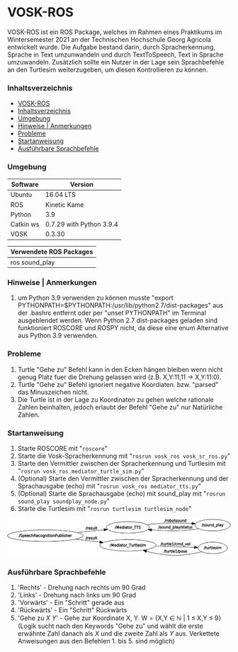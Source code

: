 # VOSK-ROS
VOSK-ROS ist ein ROS Package, welches im Rahmen eines Praktikums im Wintersemester 2021 an der Technischen Hochschule Georg Agricola entwickelt wurde.
Die Aufgabe bestand darin, durch Spracherkennung, Sprache in Text umzunwandeln und durch TextToSpeech, Text in Sprache umzuwandeln.
Zusätzlich sollte ein Nutzer in der Lage sein Sprachbefehle an den Turtlesim weiterzugeben, um diesen Kontrollieren zu können.

### Inhaltsverzeichnis
<!--ts-->
   * [VOSK-ROS](https://github.com/C-Sahin/VOSK-ROS#VOSK-ROS)
   * [Inhaltsverzeichnis](https://github.com/C-Sahin/VOSK-ROS#Inhaltsverzeichnis)
   * [Umgebung](https://github.com/C-Sahin/VOSK-ROS#Umgebung)
   * [Hinweise | Anmerkungen](https://github.com/C-Sahin/VOSK-ROS#hinweise--anmerkungen)
   * [Probleme](https://github.com/C-Sahin/VOSK-ROS#Probleme)
   * [Startanweisung](https://github.com/C-Sahin/VOSK-ROS#Startanweisung)
   * [Ausführbare Sprachbefehle ](https://github.com/C-Sahin/VOSK-ROS#ausf%C3%BChrbare-sprachbefehle)
<!--te-->

### Umgebung
|Software|Version|
|--|--|
|Ubuntu|16.04 LTS|
|ROS|Kinetic Kame|
|Python|3.9|
|Catkin ws|0.7.29 with Python 3.9.4|
|VOSK|0.3.30|

|Verwendete ROS Packages|
|----|
|ros sound_play|


### Hinweise | Anmerkungen
1. um Python 3.9 verwenden zu können musste "export PYTHONPATH=$PYTHONPATH:/usr/lib/python2.7/dist-packages" aus der .bashrc entfernt  oder per "unset PYTHONPATH" im Terminal ausgeblendet werden. Wenn Python 2.7 dist-packages geladen sind funktioniert ROSCORE und ROSPY nicht, da diese eine enum Alternative aus Python 3.9 verwenden.

### Probleme
1. Turtle "Gehe zu" Befehl kann in den Ecken hängen bleiben wenn nicht genug Platz fuer die Drehung gelassen wird  (z.B. X,Y:11,11 -> X,Y:11:0).
2. Turtle "Gehe zu" Befehl ignoriert negative Koordiaten. bzw. "parsed" das Minuszeichen nicht.
3. Die Turtle ist in der Lage zu Koordinaten zu gehen welche rationale Zahlen beinhalten, jedoch erlaubt der Befehl "Gehe zu" nur Natürliche Zahlen.


### Startanweisung
1. Starte ROSCORE mit "```roscore```"
2. Starte die Vosk-Spracherkennung mit "```rosrun vosk_ros vosk_sr_ros.py```"
3. Starte den Vermittler zwischen der Spracherkennung und Turtlesim mit "```rosrun vosk_ros mediator_turtle_sim.py```"
4. (Optional) Starte den Vermittler zwischen der Spracherkennung und der Sprachausgabe (echo) mit "```rosrun vosk_ros mediator_tts.py```"
5. (Optional) Starte die Sprachausgabe (echo) mit sound_play mit "```rosrun sound_play soundplay_node.py```"
6. Starte die Turtlesim mit "```rosrun turtlesim turtlesim_node```"

![RQT_Graph](/img/rosgraph.png)


### Ausführbare Sprachbefehle 
1. 'Rechts' - Drehung nach rechts um 90 Grad
2. 'Links' - Drehung nach links um 90 Grad
3. 'Vorwärts' - Ein "Schritt" gerade aus
4. 'Rückwärts' - Ein "Schritt" Rückwärts
5. 'Gehe zu *X* *Y*' - Gehe zur Koordinate X, Y.  W = {X,Y ∈ ℕ | 1 ≤ X,Y ≤ 9} (Logik sucht nach den Keywords "Gehe zu" und wählt die erste erwähnte Zahl danach als *X* und die zweite Zahl als *Y* aus. Verkettete Anweisungen aus den Befehlen 1. bis 5. sind möglich)
